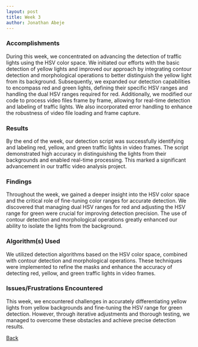 ```yaml
---
layout: post
title: Week 3
author: Jonathan Abeje
---
```


### Accomplishments

During this week, we concentrated on advancing the detection of traffic lights using the HSV color space. We initiated our efforts with the basic detection of yellow lights and improved our approach by integrating contour detection and morphological operations to better distinguish the yellow light from its background. Subsequently, we expanded our detection capabilities to encompass red and green lights, defining their specific HSV ranges and handling the dual HSV ranges required for red. Additionally, we modified our code to process video files frame by frame, allowing for real-time detection and labeling of traffic lights. We also incorporated error handling to enhance the robustness of video file loading and frame capture.

### Results

By the end of the week, our detection script was successfully identifying and labeling red, yellow, and green traffic lights in video frames. The script demonstrated high accuracy in distinguishing the lights from their backgrounds and enabled real-time processing. This marked a significant advancement in our traffic video analysis project.

### Findings

Throughout the week, we gained a deeper insight into the HSV color space and the critical role of fine-tuning color ranges for accurate detection. We discovered that managing dual HSV ranges for red and adjusting the HSV range for green were crucial for improving detection precision. The use of contour detection and morphological operations greatly enhanced our ability to isolate the lights from the background.

### Algorithm(s) Used

We utilized detection algorithms based on the HSV color space, combined with contour detection and morphological operations. These techniques were implemented to refine the masks and enhance the accuracy of detecting red, yellow, and green traffic lights in video frames.

### Issues/Frustrations Encountered

This week, we encountered challenges in accurately differentiating yellow lights from yellow backgrounds and fine-tuning the HSV range for green detection. However, through iterative adjustments and thorough testing, we managed to overcome these obstacles and achieve precise detection results.

[Back](./)
